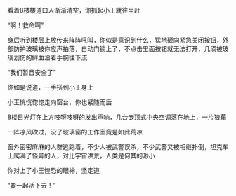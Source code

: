 看着8楼楼道口人渐渐清空，你抓起小王就往里赶

“啊！救命啊”

身后听到楼层上放传来阵阵吼叫，你似是意识到什么，猛地砸向紧急关闭按钮，外部防护玻璃被你应声拍落，自动门锁上了，不点击里面按钮就无法打开，几滴被玻璃划伤的鲜血沿着手腕往下流

“我们暂且安全了”

你如是说道，一手搭到小王身上

小王恍恍惚惚走向窗台，你也紧随而后

8楼日光灯在上方吱呀吱呀的发出声响，几台嵌顶式中央空调落在地上，一片狼藉

一阵凉风吹过，没了玻璃窗的工作室竟是如此荒凉

窗外密密麻麻的人群逃跑着，不少人被武警误杀，不少武警又被相继扑倒，坦克车上爬满了怪异的人，对比宇宙洪荒，人类是何其的渺小

你对上了小王惶恐的眼神，坚定道

“要一起活下去！”

